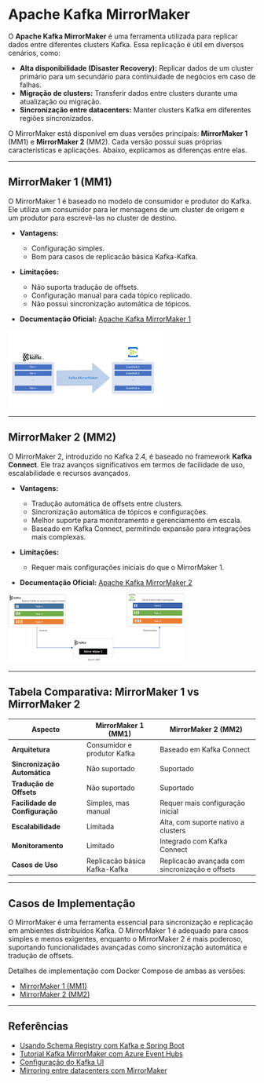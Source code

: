 # Apache Kafka MirrorMaker

O **Apache Kafka MirrorMaker** é uma ferramenta utilizada para replicar dados entre diferentes clusters Kafka. Essa replicação é útil em diversos cenários, como:

- **Alta disponibilidade (Disaster Recovery):** Replicar dados de um cluster primário para um secundário para continuidade de negócios em caso de falhas.
- **Migração de clusters:** Transferir dados entre clusters durante uma atualização ou migração.
- **Sincronização entre datacenters:** Manter clusters Kafka em diferentes regiões sincronizados.

O MirrorMaker está disponível em duas versões principais: **MirrorMaker 1** (MM1) e **MirrorMaker 2** (MM2). Cada versão possui suas próprias características e aplicações. Abaixo, explicamos as diferenças entre elas.

---

## **MirrorMaker 1 (MM1)**

O MirrorMaker 1 é baseado no modelo de consumidor e produtor do Kafka. Ele utiliza um consumidor para ler mensagens de um cluster de origem e um produtor para escrevê-las no cluster de destino.

- **Vantagens:**
    - Configuração simples.
    - Bom para casos de replicacão básica Kafka-Kafka.
- **Limitações:**
    - Não suporta tradução de offsets.
    - Configuração manual para cada tópico replicado.
    - Não possui sincronização automática de tópicos.

- **Documentação Oficial:** [Apache Kafka MirrorMaker 1](https://kafka.apache.org/documentation/#georeplication)


![mirror_maker_1.png](assets/mirror_maker_1.png)

---


## **MirrorMaker 2 (MM2)**

O MirrorMaker 2, introduzido no Kafka 2.4, é baseado no framework **Kafka Connect**. Ele traz avanços significativos em termos de facilidade de uso, escalabilidade e recursos avançados.

- **Vantagens:**
    - Tradução automática de offsets entre clusters.
    - Sincronização automática de tópicos e configurações.
    - Melhor suporte para monitoramento e gerenciamento em escala.
    - Baseado em Kafka Connect, permitindo expansão para integrações mais complexas.
- **Limitações:**
    - Requer mais configurações iniciais do que o MirrorMaker 1.

- **Documentação Oficial:** [Apache Kafka MirrorMaker 2](https://kafka.apache.org/documentation/#mirrormaker-2)

![mirror_maker_2.png](assets/mirror_maker_2.png)

---

## **Tabela Comparativa: MirrorMaker 1 vs MirrorMaker 2**

| **Aspecto**                 | **MirrorMaker 1 (MM1)**                  | **MirrorMaker 2 (MM2)**                  |
|-----------------------------|-------------------------------------------|-------------------------------------------|
| **Arquitetura**             | Consumidor e produtor Kafka              | Baseado em Kafka Connect                 |
| **Sincronização Automática** | Não suportado                          | Suportado                                |
| **Tradução de Offsets**     | Não suportado                          | Suportado                                |
| **Facilidade de Configuração** | Simples, mas manual                     | Requer mais configuração inicial        |
| **Escalabilidade**          | Limitada                                | Alta, com suporte nativo a clusters      |
| **Monitoramento**           | Limitado                                | Integrado com Kafka Connect              |
| **Casos de Uso**            | Replicacão básica Kafka-Kafka            | Replicacão avançada com sincronização e offsets |

---


## **Casos de Implementação**

O MirrorMaker é uma ferramenta essencial para sincronização e replicação em ambientes distribuídos Kafka. O MirrorMaker 1 é adequado para casos simples e menos exigentes, enquanto o MirrorMaker 2 é mais poderoso, suportando funcionalidades avançadas como sincronização automática e tradução de offsets.

Detalhes de implementação com Docker Compose de ambas as versões:

- [MirrorMaker 1 (MM1)](mm1)
- [MirrorMaker 2 (MM2)](mm2)

---

## **Referências**
- [Usando Schema Registry com Kafka e Spring Boot](https://santannaf.medium.com/usando-schema-registry-com-kafka-e-spring-boot-3-2-4-4c00181fcd22)
- [Tutorial Kafka MirrorMaker com Azure Event Hubs](https://learn.microsoft.com/pt-br/azure/event-hubs/event-hubs-kafka-mirror-maker-tutorial_)
- [Configuração do Kafka UI](https://docs.kafka-ui.provectus.io/configuration/configuration-wizard)
- [Mirroring entre datacenters com MirrorMaker](https://medium.com/dev-cave/mirroring-entre-datacenters-com-mirrormaker-parte-ii-55b37954de74)